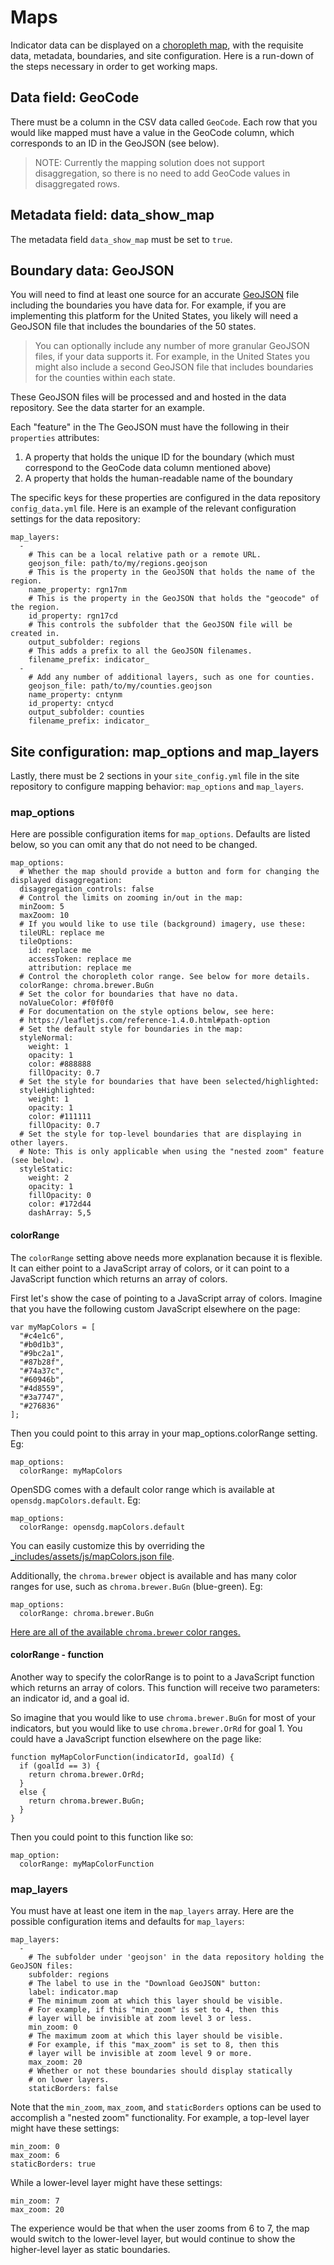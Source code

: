 <h1>Maps</h1>

Indicator data can be displayed on a [choropleth map](https://en.wikipedia.org/wiki/Choropleth_map), with the requisite data, metadata, boundaries, and site configuration. Here is a run-down of the steps necessary in order to get working maps.

## Data field: GeoCode

There must be a column in the CSV data called `GeoCode`. Each row that you would like mapped must have a value in the GeoCode column, which corresponds to an ID in the GeoJSON (see below).

> NOTE: Currently the mapping solution does not support disaggregation, so there is no need to add GeoCode values in disaggregated rows.

## Metadata field: data_show_map

The metadata field `data_show_map` must be set to `true`.

## Boundary data: GeoJSON

You will need to find at least one source for an accurate [GeoJSON](http://geojson.org/) file including the boundaries you have data for. For example, if you are implementing this platform for the United States, you likely will need a GeoJSON file that includes the boundaries of the 50 states.

> You can optionally include any number of more granular GeoJSON files, if your data supports it. For example, in the United States you might also include a second GeoJSON file that includes boundaries for the counties within each state.

These GeoJSON files will be processed and and hosted in the data repository. See the data starter for an example.

Each "feature" in the The GeoJSON must have the following in their `properties` attributes:

1. A property that holds the unique ID for the boundary (which must correspond to the GeoCode data column mentioned above)
2. A property that holds the human-readable name of the boundary

The specific keys for these properties are configured in the data repository `config_data.yml` file. Here is an example of the relevant configuration settings for the data repository:

```
map_layers:
  -
    # This can be a local relative path or a remote URL.
    geojson_file: path/to/my/regions.geojson
    # This is the property in the GeoJSON that holds the name of the region.
    name_property: rgn17nm
    # This is the property in the GeoJSON that holds the "geocode" of the region.
    id_property: rgn17cd
    # This controls the subfolder that the GeoJSON file will be created in.
    output_subfolder: regions
    # This adds a prefix to all the GeoJSON filenames.
    filename_prefix: indicator_
  -
    # Add any number of additional layers, such as one for counties.
    geojson_file: path/to/my/counties.geojson
    name_property: cntynm
    id_property: cntycd
    output_subfolder: counties
    filename_prefix: indicator_
```

## Site configuration: map_options and map_layers

Lastly, there must be 2 sections in your `site_config.yml` file in the site repository to configure mapping behavior: `map_options` and `map_layers`.

### map_options

Here are possible configuration items for `map_options`. Defaults are listed below, so you can omit any that do not need to be changed.

```
map_options:
  # Whether the map should provide a button and form for changing the displayed disaggregation:
  disaggregation_controls: false
  # Control the limits on zooming in/out in the map:
  minZoom: 5
  maxZoom: 10
  # If you would like to use tile (background) imagery, use these:
  tileURL: replace me
  tileOptions:
    id: replace me
    accessToken: replace me
    attribution: replace me
  # Control the choropleth color range. See below for more details.
  colorRange: chroma.brewer.BuGn
  # Set the color for boundaries that have no data.
  noValueColor: #f0f0f0
  # For documentation on the style options below, see here:
  # https://leafletjs.com/reference-1.4.0.html#path-option
  # Set the default style for boundaries in the map:
  styleNormal:
    weight: 1
    opacity: 1
    color: #888888
    fillOpacity: 0.7
  # Set the style for boundaries that have been selected/highlighted:
  styleHighlighted:
    weight: 1
    opacity: 1
    color: #111111
    fillOpacity: 0.7
  # Set the style for top-level boundaries that are displaying in other layers.
  # Note: This is only applicable when using the "nested zoom" feature (see below).
  styleStatic:
    weight: 2
    opacity: 1
    fillOpacity: 0
    color: #172d44
    dashArray: 5,5
```

#### colorRange

The `colorRange` setting above needs more explanation because it is flexible. It can either point to a JavaScript array of colors, or it can point to a JavaScript function which returns an array of colors.

First let's show the case of pointing to a JavaScript array of colors. Imagine that you have the following custom JavaScript elsewhere on the page:

```
var myMapColors = [
  "#c4e1c6",
  "#b0d1b3",
  "#9bc2a1",
  "#87b28f",
  "#74a37c",
  "#60946b",
  "#4d8559",
  "#3a7747",
  "#276836"
];
```

Then you could point to this array in your map_options.colorRange setting. Eg:

```
map_options:
  colorRange: myMapColors
```

OpenSDG comes with a default color range which is available at `opensdg.mapColors.default`. Eg:

```
map_options:
  colorRange: opensdg.mapColors.default
```

You can easily customize this by overriding the [_includes/assets/js/mapColors.json file](https://github.com/open-sdg/open-sdg/blob/HEAD/_includes/assets/js/mapColors.json).

Additionally, the `chroma.brewer` object is available and has many color ranges for use, such as `chroma.brewer.BuGn` (blue-green). Eg:

```
map_options:
  colorRange: chroma.brewer.BuGn
```

[Here are all of the available `chroma.brewer` color ranges.](https://colorbrewer2.org/#type=sequential&scheme=BuGn&n=3)

#### colorRange - function

Another way to specify the colorRange is to point to a JavaScript function which returns an array of colors. This function will receive two parameters: an indicator id, and a goal id.

So imagine that you would like to use `chroma.brewer.BuGn` for most of your indicators, but you would like to use `chroma.brewer.OrRd` for goal 1. You could have a JavaScript function elsewhere on the page like:

```
function myMapColorFunction(indicatorId, goalId) {
  if (goalId == 3) {
    return chroma.brewer.OrRd;
  }
  else {
    return chroma.brewer.BuGn;
  }
}
```

Then you could point to this function like so:

```
map_option:
  colorRange: myMapColorFunction
```

### map_layers

You must have at least one item in the `map_layers` array. Here are the possible configuration items and defaults for `map_layers`:

```
map_layers:
  -
    # The subfolder under 'geojson' in the data repository holding the GeoJSON files:
    subfolder: regions
    # The label to use in the "Download GeoJSON" button:
    label: indicator.map
    # The minimum zoom at which this layer should be visible.
    # For example, if this "min_zoom" is set to 4, then this
    # layer will be invisible at zoom level 3 or less.
    min_zoom: 0
    # The maximum zoom at which this layer should be visible.
    # For example, if this "max_zoom" is set to 8, then this
    # layer will be invisible at zoom level 9 or more.
    max_zoom: 20
    # Whether or not these boundaries should display statically
    # on lower layers.
    staticBorders: false
```

Note that the `min_zoom`, `max_zoom`, and `staticBorders` options can be used to accomplish a "nested zoom" functionality. For example, a top-level layer might have these settings:

```
min_zoom: 0
max_zoom: 6
staticBorders: true
```

While a lower-level layer might have these settings:

```
min_zoom: 7
max_zoom: 20
```

The experience would be that when the user zooms from 6 to 7, the map would switch to the lower-level layer, but would continue to show the higher-level layer as static boundaries.
